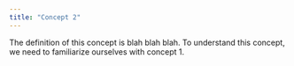 ```yaml
---
title: "Concept 2"
---
```

The definition of this concept is blah blah blah.
To understand this concept, we need to familiarize ourselves with concept 1.
